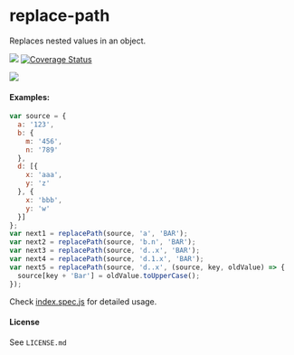 # replace-path

Replaces nested values in an object.

[![](https://img.shields.io/travis/lusentis/replace-path.svg?maxAge=3600)]()
[![Coverage Status](https://coveralls.io/repos/github/lusentis/replace-path/badge.svg?branch=master)](https://coveralls.io/github/lusentis/replace-path?branch=master)

[![](https://nodei.co/npm/replace-path.png?compact=true)]()

#### Examples:

```js
var source = {
  a: '123',
  b: {
    m: '456',
    n: '789'
  },
  d: [{
    x: 'aaa',
    y: 'z'
  }, {
    x: 'bbb',
    y: 'w'
  }]
};
var next1 = replacePath(source, 'a', 'BAR');
var next2 = replacePath(source, 'b.n', 'BAR');
var next3 = replacePath(source, 'd..x', 'BAR');
var next4 = replacePath(source, 'd.1.x', 'BAR');
var next5 = replacePath(source, 'd..x', (source, key, oldValue) => {
  source[key + 'Bar'] = oldValue.toUpperCase();
});
```

Check [index.spec.js](index.spec.js) for detailed usage.

#### License

See `LICENSE.md`
